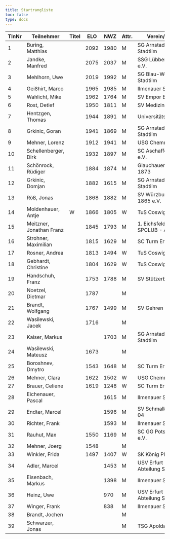 ```yaml
---
title: Startrangliste
toc: false
type: docs
---
```


| TlnNr | Teilnehmer               | Titel | ELO  | NWZ  | Attr. | Verein/Ort                   | Land | Geburt | FideKenn. | PKZ      |
| ----- | ------------------------ | ----- | ---- | ---- | ----- | ---------------------------- | ---- | ------ | --------- | -------- |
| 1     | Buring, Matthias         |       | 2092 | 1980 | M     | SG Arnstadt-Stadtilm         | GER  | 1981   | 4675134   | 10028474 |
| 2     | Jandke, Manfred          |       | 2075 | 2037 | M     | SSG Lübbenau e.V.            | GER  | 1953   | 4642074   | 10094165 |
| 3     | Mehlhorn, Uwe            |       | 2019 | 1992 | M     | SG Blau-Weiß Stadtilm        | GER  | 1961   | 4619552   | 10139500 |
| 4     | Geißhirt, Marco          |       | 1965 | 1985 | M     | Ilmenauer SV                 | GER  | 1990   | 4610563   | 10059257 |
| 5     | Wahlicht, Mike           |       | 1962 | 1764 | M     | SV Empor Erfurt              | GER  | 1964   | 24677434  | 10233550 |
| 6     | Rost, Detlef             |       | 1950 | 1811 | M     | SV Medizin Erfurt            | GER  | 1962   | 4633156   | 10180917 |
| 7     | Hentzgen, Thomas         |       | 1944 | 1891 | M     | UniversitätsSPVER            | GER  | 1975   | 4652347   | 10080877 |
| 8     | Grkinic, Goran           |       | 1941 | 1869 | M     | SG Arnstadt-Stadtilm         | CRO  | 1964   | 14509121  | 10657157 |
| 9     | Mehner, Lorenz           |       | 1912 | 1941 | M     | USG Chemnitz                 | GER  | 2008   | 16293096  | 10701073 |
| 10    | Schellenberger, Dirk     |       | 1932 | 1897 | M     | SC Aschaffenburg e.V.        | GER  | 1967   | 16284097  | 10188155 |
| 11    | Schönrock, Rüdiger       |       | 1884 | 1874 | M     | Glauchauer SC 1873           | GER  | 1962   | 4690940   | 10197367 |
| 12    | Grkinic, Domjan          |       | 1882 | 1615 | M     | SG Arnstadt-Stadtilm         | GER  | 2001   | 356284874 | 10717889 |
| 13    | Röß, Jonas               |       | 1868 | 1882 | M     | SV Würzburg von 1865 e.V.    | GER  | 2000   | 16288254  | 10713938 |
| 14    | Moldenhauer, Antje       | W     | 1866 | 1805 | W     | TuS Coswig 1920              | GER  | 1971   | 12984884  | 10145860 |
| 15    | Meitzner, Jonathan Franz |       | 1845 | 1793 | M     | 1. Eichsfelder SPCLUB - Abt. | GER  | 2014   | 34616110  | 10768635 |
| 16    | Strohner, Maximilian     |       | 1815 | 1629 | M     | SC Turm Erfurt               | GER  | 1993   | 34660607  | 10218260 |
| 17    | Rosner, Andrea           |       | 1813 | 1494 | W     | TuS Coswig 1920              | GER  | 1971   | 12984914  | 10180717 |
| 18    | Gebhardt, Christine      |       | 1804 | 1629 | W     | TuS Coswig 1920              | GER  | 1968   | 16205790  | 10058480 |
| 19    | Handschuh, Franz         |       | 1753 | 1788 | M     | SV Stützerbach               | GER  | 1948   | 34602615  | 10073513 |
| 20    | Noetzel, Dietmar         |       | 1787 |      | M     |                              | GER  | 1956   | 24643467  |          |
| 21    | Brandt, Wolfgang         |       | 1767 | 1499 | M     | SV Gehren 1911               | GER  | 1960   | 16202465  | 10257345 |
| 22    | Wasilewski, Jacek        |       | 1716 |      | M     |                              | POL  | 1981   | 41802756  |          |
| 23    | Kaiser, Markus           |       |      | 1703 | M     | SG Arnstadt-Stadtilm         | GER  | 2009   | 34699694  | 10771939 |
| 24    | Wasilewski, Mateusz      |       | 1673 |      | M     |                              | POL  | 2013   | 21092290  |          |
| 25    | Boroshnev, Dmytro        |       | 1543 | 1648 | M     | SC Turm Erfurt               | UKR  | 2014   | 34163611  | 10868643 |
| 26    | Mehner, Clara            |       | 1622 | 1502 | W     | USG Chemnitz                 | GER  | 2011   | 34612165  | 10721535 |
| 27    | Brauer, Celiene          |       | 1619 | 1248 | W     | SC Turm Erfurt               | GER  | 2009   | 34663622  | 10724741 |
| 28    | Eichenauer, Pascal       |       |      | 1615 | M     | Ilmenauer SV                 | GER  | 1999   | 12991848  | 10276112 |
| 29    | Endter, Marcel           |       |      | 1596 | M     | SV Schmalkalden 04           | GER  | 2000   | 34693980  | 10827525 |
| 30    | Richter, Frank           |       |      | 1593 | M     | Ilmenauer SV                 | GER  | 1969   | 16279727  | 10175929 |
| 31    | Rauhut, Max              |       | 1550 | 1169 | M     | SC GG Potsdam e.V.           | GER  | 2013   | 16292545  | 10741177 |
| 32    | Mehner, Joerg            |       | 1548 |      | M     |                              | GER  | 1973   | 34613331  |          |
| 33    | Winkler, Frida           |       | 1497 | 1407 | W     | SK König Plauen              | GER  | 2012   | 34622322  | 10696879 |
| 34    | Adler, Marcel            |       |      | 1453 | M     | USV Erfurt Abteilung Schach  | GER  | 1979   | 533007276 | 10804293 |
| 35    | Eisenbach, Markus        |       |      | 1398 | M     | Ilmenauer SV                 | GER  | 1984   | 34663630  | 10043553 |
| 36    | Heinz, Uwe               |       |      | 970  | M     | USV Erfurt Abteilung Schach  | GER  | 1973   |           | 10760057 |
| 37    | Winger, Frank            |       |      | 838  | M     | Ilmenauer SV                 | GER  | 1964   | 16233069  | 10651767 |
| 38    | Brandt, Jochen           |       |      |      | M     |                              | GER  | 1959   | 12944840  |          |
| 39    | Schwarzer, Jonas         |       |      |      | M     | TSG Apolda                   | GER  | 2006   | 34686223  | 10829349 |
